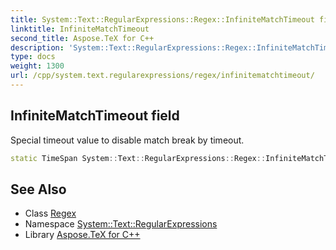 ```yaml
---
title: System::Text::RegularExpressions::Regex::InfiniteMatchTimeout field
linktitle: InfiniteMatchTimeout
second_title: Aspose.TeX for C++
description: 'System::Text::RegularExpressions::Regex::InfiniteMatchTimeout field. Special timeout value to disable match break by timeout in C++.'
type: docs
weight: 1300
url: /cpp/system.text.regularexpressions/regex/infinitematchtimeout/
---
```

## InfiniteMatchTimeout field


Special timeout value to disable match break by timeout.

```cpp
static TimeSpan System::Text::RegularExpressions::Regex::InfiniteMatchTimeout
```

## See Also

* Class [Regex](../)
* Namespace [System::Text::RegularExpressions](../../)
* Library [Aspose.TeX for C++](../../../)
